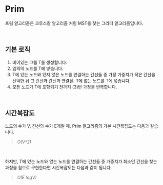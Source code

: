 # Prim

프림 알고리즘은 크루스칼 알고리즘 처럼 MST를 찾는 그리디 알고리즘입니다.

<br>

## 기본 로직

1. 비어있는 그룹 T를 생성합니다.
2. 임의의 노드를 T에 넣습니다.
3. T에 있는 노드와 있지 않은 노드를 연결하는 간선들 중 가장 가중치가 작은 간선을 선택한 뒤 그 간선과 간선과 연결된, T에 없는 노드를 T에 넣습니다.
4. 모든 노드가 T에 포함되기 전까지 (3)번 과정을 반복합니다.

<br>

## 시간복잡도

노드의 수가 V, 간선의 수가 E개일 때, Prim 알고리즘의 기본 시간복잡도는 다음과 같습니다.

> *O(V^2)*

<br>

하지만, T에 있는 노드와 없는 노드를 연결하는 간선들 중 가중치가 최소인 간선을 찾는 과정을 힙으로 구현한다면 시간복잡도는 다음과 같이 됩니다.

> *O(E logV)*


